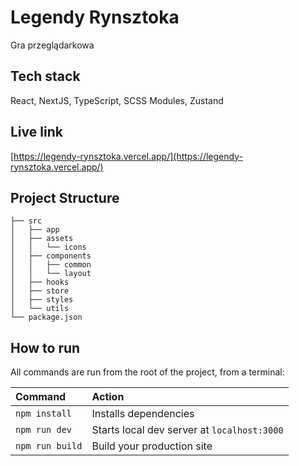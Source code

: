 # Legendy Rynsztoka

Gra przeglądarkowa

## Tech stack

React, NextJS, TypeScript, SCSS Modules, Zustand

## Live link

[https://legendy-rynsztoka.vercel.app/](https://legendy-rynsztoka.vercel.app/)

## Project Structure

```
├── src
│   ├── app
│   ├── assets
│   │   └── icons
│   ├── components
│   │   ├── common
│   │   └── layout
│   ├── hooks
│   ├── store
│   ├── styles
│   └── utils
└── package.json
```

## How to run

All commands are run from the root of the project, from a terminal:

| Command         | Action                                      |
| :-------------- | :------------------------------------------ |
| `npm install`   | Installs dependencies                       |
| `npm run dev`   | Starts local dev server at `localhost:3000` |
| `npm run build` | Build your production site                  |
